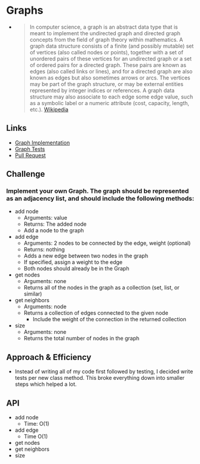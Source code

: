 # Graphs
- > In computer science, a graph is an abstract data type that is meant to implement the undirected graph and directed graph concepts from the field of graph theory within mathematics. A graph data structure consists of a finite (and possibly mutable) set of vertices (also called nodes or points), together with a set of unordered pairs of these vertices for an undirected graph or a set of ordered pairs for a directed graph. These pairs are known as edges (also called links or lines), and for a directed graph are also known as edges but also sometimes arrows or arcs. The vertices may be part of the graph structure, or may be external entities represented by integer indices or references. A graph data structure may also associate to each edge some edge value, such as a symbolic label or a numeric attribute (cost, capacity, length, etc.). [Wikipedia](https://en.wikipedia.org/wiki/Graph_(abstract_data_type))

## Links
- [Graph Implementation](graph.py)
- [Graph Tests](tests/../../../tests/test_graph.py)
- [Pull Request](https://github.com/ponceedi000/data-structures-and-algorithms/pull/39)

## Challenge
### Implement your own Graph. The graph should be represented as an adjacency list, and should include the following methods:

- add node
  * Arguments: value
  * Returns: The added node
  * Add a node to the graph
- add edge
  * Arguments: 2 nodes to be connected by the edge, weight (optional)
  * Returns: nothing
  * Adds a new edge between two nodes in the graph
  * If specified, assign a weight to the edge
  * Both nodes should already be in the Graph
- get nodes
  * Arguments: none
  * Returns all of the nodes in the graph as a collection (set, list, or similar)
- get neighbors
  * Arguments: node
  * Returns a collection of edges connected to the given node
    * Include the weight of the connection in the returned collection
- size
  * Arguments: none
  * Returns the total number of nodes in the graph

## Approach & Efficiency
- Instead of writing all of my code first followed by testing, I decided write tests per new class method. This broke everything down into smaller steps which helped a lot.

## API
- add node
  - Time: O(1)
- add edge
  - Time O(1)
- get nodes
- get neighbors
- size
